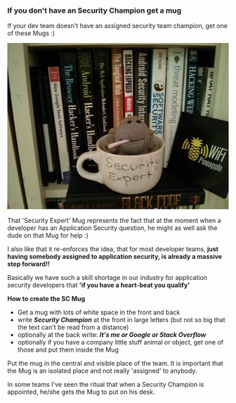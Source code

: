 ### If you don't have an Security Champion  get a mug

If your dev team doesn't have an assigned security team champion, get one of these Mugs :)

![](images/Security-champion-mug.jpg)

That 'Security Expert' Mug represents the fact that at the moment when a developer has an Application Security question, he might as well ask the dude on that Mug for help :)

I also like that it re-enforces the idea, that for most developer teams, **just having somebody assigned to application security, is already a massive step forward!!**

Basically we have such a skill shortage in our industry for application security developers that **'if you have a heart-beat you qualify'**

**How to create the SC Mug**

  * Get a mug with lots of white space in the front and back
  * write **_Security Champion_** at the front in large letters (but not so big that the text can't be read from a distance)
  * optionally at the back write: **_It's me or Google or Stack Overflow_**
  * optionally if you have a company little stuff animal or object, get one of those and put them inside the Mug

Put the mug in the central and visible place of the team. It is important that the Mug is an isolated place and not really 'assigned' to anybody.

In some teams I've seen the ritual that when a Security Champion is appointed, he/she gets the Mug to put on his desk. 
